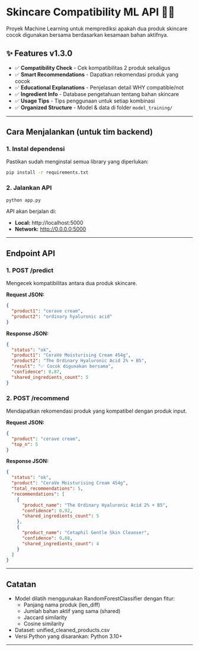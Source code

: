 # Skincare Compatibility ML API 🧴✨

Proyek Machine Learning untuk memprediksi apakah dua produk skincare cocok digunakan bersama berdasarkan kesamaan bahan aktifnya.

## ✨ Features v1.3.0

- ✅ **Compatibility Check** - Cek kompatibilitas 2 produk sekaligus
- ✅ **Smart Recommendations** - Dapatkan rekomendasi produk yang cocok
- ✅ **Educational Explanations** - Penjelasan detail WHY compatible/not
- ✅ **Ingredient Info** - Database pengetahuan tentang bahan skincare
- ✅ **Usage Tips** - Tips penggunaan untuk setiap kombinasi
- ✅ **Organized Structure** - Model & data di folder `model_training/`

---

## Cara Menjalankan (untuk tim backend)

### 1. Instal dependensi

Pastikan sudah menginstal semua library yang diperlukan:

```bash
pip install -r requirements.txt
```

### 2. Jalankan API

```bash
python app.py
```

API akan berjalan di:

- **Local:** http://localhost:5000
- **Network:** http://0.0.0.0:5000

---

## Endpoint API

### 1. POST /predict

Mengecek kompatibilitas antara dua produk skincare.

**Request JSON:**

```json
{
  "product1": "cerave cream",
  "product2": "ordinary hyaluronic acid"
}
```

**Response JSON:**

```json
{
  "status": "ok",
  "product1": "CeraVe Moisturising Cream 454g",
  "product2": "The Ordinary Hyaluronic Acid 2% + B5",
  "result": "✅ Cocok digunakan bersama",
  "confidence": 0.87,
  "shared_ingredients_count": 5
}
```

### 2. POST /recommend

Mendapatkan rekomendasi produk yang kompatibel dengan produk input.

**Request JSON:**

```json
{
  "product": "cerave cream",
  "top_n": 5
}
```

**Response JSON:**

```json
{
  "status": "ok",
  "product": "CeraVe Moisturising Cream 454g",
  "total_recommendations": 5,
  "recommendations": [
    {
      "product_name": "The Ordinary Hyaluronic Acid 2% + B5",
      "confidence": 0.92,
      "shared_ingredients_count": 5
    },
    {
      "product_name": "Cetaphil Gentle Skin Cleanser",
      "confidence": 0.88,
      "shared_ingredients_count": 4
    }
  ]
}
```

---

## Catatan

- Model dilatih menggunakan RandomForestClassifier dengan fitur:
  - Panjang nama produk (len_diff)
  - Jumlah bahan aktif yang sama (shared)
  - Jaccard similarity
  - Cosine similarity
- Dataset: unified_cleaned_products.csv
- Versi Python yang disarankan: Python 3.10+

---

